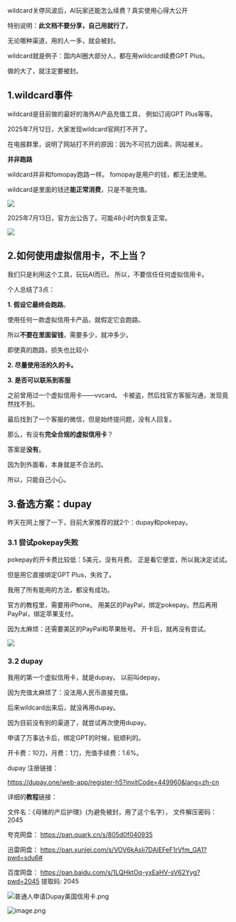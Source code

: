 wildcard关停风波后，AI玩家还能怎么续费？真实使用心得大公开


特别说明：**此文档不要分享，自己用就行了**。 

无论哪种渠道，用的人一多，就会被封。 

wildcard就是例子：国内AI圈大部分人，都在用wildcard续费GPT Plus。 

做的大了，就注定要被封。 

## 1.wildcard事件

wildcard是目前做的最好的海外AI产品充值工具， 例如订阅GPT Plus等等。

2025年7月12日，大家发现wildcard官网打不开了。 

在电报群里，说明了网站打不开的原因：因为不可抗力因素，网站被关。 

**并非跑路**

wildcard并非和fomopay跑路一样。 fomopay是用户的钱，都无法使用。 

wildcard是里面的钱还**能正常消费**，只是不能充值。 

![](https://mdnice007.oss-cn-beijing.aliyuncs.com/obsidian/202507130730018.png)

2025年7月13日，官方出公告了。可能48小时内恢复正常。 

![](https://mdnice007.oss-cn-beijing.aliyuncs.com/obsidian/202507140937872.png)


## 2.如何使用虚拟信用卡，不上当？

我们只是利用这个工具，玩玩AI而已。    所以，不要信任任何虚拟信用卡。 

个人总结了3点：

**1. 假设它最终会跑路**。 

使用任何一款虚拟信用卡产品，就假定它会跑路。 

所以**不要在里面留钱**，需要多少，就冲多少。 

即使真的跑路，损失也比较小

**2. 尽量使用活的久的卡。**

**3. 是否可以联系到客服**

之前曾用过一个虚拟信用卡——vvcard。 卡被盗，然后找官方客服沟通，发现竟然找不到。 

最后找到了一个客服的微信，但是始终提问题，没有人回复。 


那么，有没有**完全合规的虚拟信用卡**？

答案是**没有**。 

因为到外面看，本身就是不合法的。 

所以，只能自己小心。

## 3.备选方案：dupay

昨天在网上搜了一下，目前大家推荐的就2个：dupay和pokepay。

### 3.1 尝试pokepay失败

pokepay的开卡费比较低：5美元，没有月费。 正是看它便宜，所以我决定试试。

但是用它直接绑定GPT Plus，失败了。 

我用了所有能用的方法，都没有成功。 

官方的教程里，需要用iPhone。 用美区的PayPal，绑定pokepay。然后再用PayPal，绑定苹果支付。 

因为太麻烦：还需要美区的PayPal和苹果账号。 开卡后，就再没有尝试。 

![](https://mdnice007.oss-cn-beijing.aliyuncs.com/obsidian/202507131753084.png)


### 3.2 dupay

我用的第一个虚拟信用卡，就是dupay。 以前叫depay。 

因为充值太麻烦了：没法用人民币直接充值。 

后来wildcard出来后，就没再用dupay。 

因为目前没有别的渠道了，就尝试再次使用dupay。 

申请了万事达卡后，绑定GPT的时候，挺顺利的。 

开卡费：10刀，月费：1刀，充值手续费：1.6%。

dupay 注册链接： 

https://dupay.one/web-app/register-h5?invitCode=449960&lang=zh-cn


详细的**教程**链接：

文件名：《母猪的产后护理》(为避免被封，用了这个名字），  文件解压密码： 2045

夸克网盘： https://pan.quark.cn/s/805d0f040935

迅雷网盘： https://pan.xunlei.com/s/VOV6kAsIi7DAlEFeF1rVfm_GA1?pwd=sdu6#

百度网盘： https://pan.baidu.com/s/1LQHktOq-yxEaHV-sV62Yyg?pwd=2045   提取码: 2045


![普通人申请Dupay美国信用卡.png](https://mdnice007.oss-cn-beijing.aliyuncs.com/obsidian/202507141428732.png)

![image.png](https://mdnice007.oss-cn-beijing.aliyuncs.com/obsidian/202507141328852.png)












